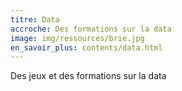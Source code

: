 ```yaml
---
titre: Data
accroche: Des formations sur la data 
image: img/ressources/brie.jpg 
en_savoir_plus: contents/data.html
---
```

Des jeux et des formations sur la data